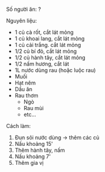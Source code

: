 Số người ăn: ?

Nguyên liệu:
- 1 củ cà rốt, cắt lát mỏng
- 1 củ khoai lang, cắt lát mỏng
- 1 củ cải trắng. cắt lát mỏng
- 1/2 củ bí đỏ, cắt lát mỏng
- 1/2 củ hành tây, cắt lát mỏng
- 1/2 nấm hương, cắt lát
- 1L nước dùng rau (hoặc luộc rau)
- Muối
- Hạt nêm
- Dầu ăn
- Rau thơm 
	- Ngò
	- Rau mùi
	- etc...

Cách làm:
1. Đun sôi nước dùng -> thêm các củ
2. Nấu khoảng 15'
3. Thêm hành tây, nấm
4. Nấu khoảng 7'
5. Thêm gia vị